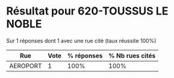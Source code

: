 # Résultat pour 620-TOUSSUS LE NOBLE

Sur 1 réponses dont 1 avec une rue cité (taux réussite 100%)

| Rue | Vote | % réponses | % Nb rues cités|
|-----|------|------------|----------------|
| AEROPORT | 1 | 100% | 100%|
